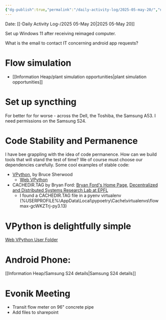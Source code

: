 ```yaml
---
{"dg-publish":true,"permalink":"/daily-activity-log/2025-05-may-20/","noteIcon":"","created":"2025-05-20T09:18:27.386-05:00"}
---
```


Date: [[-Daily Activity Log-/2025 05-May 20\|2025 05-May 20]]

Set up Windows 11 after receiving reimaged computer.

What is the email to contact IT concerning android app requests?

# Flow simulation
- [[Information Heap/plant simulation opportunities\|plant simulation opportunities]]

# Set up syncthing
For better for for worse - across the Dell, the Toshiba, the Samsung A53. I need permissions on the Samsung S24.
# Code Stability and Permanence
I have bee grappling with the idea of code permanence. How can we build tools that will stand the test of time? We of course must choose our dependencies carefully. Some cool examples of stable code:
- [VPython](https://vpython.org/), by Bruce Sherwood
	- [Web VPython](https://www.glowscript.org/#/user/GlowScriptDemos/folder/Examples/program/BoxLightTest)
- CACHEDIR.TAG by Bryan Ford: [Bryan Ford's Home Page](https://bford.info/), [Decentralized and Distributed Systems Research Lab at EPFL](https://github.com/dedis/)
	- I found a CACHEDIR.TAG file in a pyenv virtualenv (%USERPROFILE%\AppData\Local\pypoetry\Cache\virtualenvs\flowmax-gcWKZTrj-py3.13)

# VPython is delightfully simple
[Web VPython User Folder](https://www.glowscript.org/#/user/george.bennett/folder/MyPrograms/)


# Android Phone:
[[Information Heap/Samsung S24 details\|Samsung S24 details]]


# Evonik Meeting
- Transit flow meter on 96" concrete pipe
- Add files to sharepoint